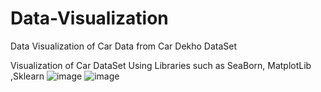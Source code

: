# Data-Visualization
Data Visualization of Car Data from Car Dekho DataSet

Visualization of Car DataSet Using Libraries such as SeaBorn, MatplotLib ,Sklearn
![image](https://user-images.githubusercontent.com/68737300/113152444-c3cf0f80-9253-11eb-9eeb-17a4b0dbb092.png)
![image](https://user-images.githubusercontent.com/68737300/113152510-d47f8580-9253-11eb-97e3-64474766bda0.png)

